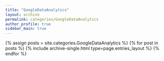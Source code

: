 ```yaml
---
title: "GoogleDataAnalytics"
layout: archive
permalink: categories/GoogleDataAnalytics
author_profile: true
sidebar_main: true
---
```



{% assign posts = site.categories.GoogleDataAnalytics %}
{% for post in posts %} {% include archive-single.html type=page.entries_layout %} {% endfor %}